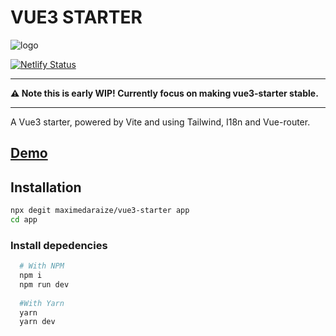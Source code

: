 # VUE3 STARTER

![logo](https://user-images.githubusercontent.com/37809938/126040557-314da833-eabd-4f1d-ab5e-0ef71542b9fd.png)

[![Netlify Status](https://api.netlify.com/api/v1/badges/00cc2202-9470-43e9-b3a3-86d3849ecb8c/deploy-status)](https://app.netlify.com/sites/vue3-starter/deploys)


---

**:warning: Note this is early WIP! Currently focus on making vue3-starter stable.**

---

A Vue3 starter, powered by Vite and using Tailwind, I18n and Vue-router.

## [Demo](https://vue3-starter.netlify.app)



## Installation

```sh
npx degit maximedaraize/vue3-starter app
cd app

```

### Install depedencies

```sh
  # With NPM
  npm i
  npm run dev
  
  #With Yarn
  yarn
  yarn dev
```

